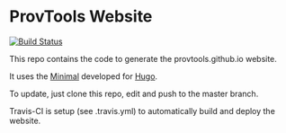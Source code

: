 # ProvTools Website

[![Build Status](https://travis-ci.org/ProvTools/website.svg?branch=master)](https://travis-ci.org/ProvTools/website)

This repo contains the code to generate the provtools.github.io
website.

It uses the [Minimal](https://themes.gohugo.io/minimal/) developed for
[Hugo](https://gohugo.io).

To update, just clone this repo, edit and push to the master branch.

Travis-CI is setup (see .travis.yml) to automatically build and deploy
the website. 



